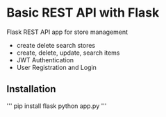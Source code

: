 # Basic REST API with Flask

Flask REST API app for store management
- create delete search stores
- create, delete, update, search items
- JWT Authentication
- User Registration and Login

## Installation
'''
pip install flask
python app.py
'''
